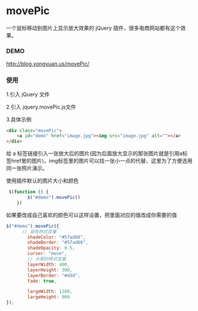 movePic
=======
一个鼠标移动到图片上显示放大效果的 jQuery 插件，很多电商网站都有这个效果。

### DEMO

http://blog.yongyuan.us/movePic/

### 使用

1.引入 jQuery 文件

2.引入 jquery.movePic.js文件

3.具体示例


```html
<div class="movePic">
    <a id="demo" href="image.jpg"><img src="image.jpg" alt=""></a>
</div>
```
给 a 标签链接引入一张放大后的图片(因为后面放大显示的那张图片就是引用a标签href里的图片)，img标签里的图片可以找一张小一点的代替，这里为了方便选用同一张照片演示。

使用插件默认的图片大小和颜色

```javascript
 $(function () {
        $("#demo").movePic()
    })
```
如果要改成自己喜欢的颜色可以这样设置，把里面对应的值改成你需要的值

```javascript
$("#demo").movePic({
      // 鼠标样式变量
        shadeColor: "#57ad68",
        shadeBorder: "#57ad68",
        shadeOpacity: 0.5,
        cursor: "move",
        // 大图的样式变量
        layerWidth: 400,
        layerHeight: 300,
        layerBorder: "#ddd",
        fade: true,

        largeWidth: 1280,
        largeHeight: 960
});
```

